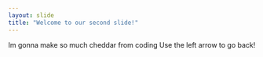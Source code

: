 ```yaml
---
layout: slide
title: "Welcome to our second slide!"
---
```

Im gonna make so much cheddar from coding
Use the left arrow to go back!
